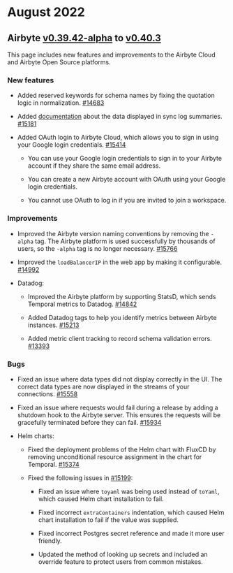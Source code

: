 # August 2022

## Airbyte [v0.39.42-alpha](https://github.com/airbytehq/airbyte/releases/tag/v0.39.42-alpha) to [v0.40.3](https://github.com/airbytehq/airbyte/releases/tag/v0.40.3)

This page includes new features and improvements to the Airbyte Cloud and Airbyte Open Source platforms.

### New features

- Added reserved keywords for schema names by fixing the quotation logic in normalization. [#14683](https://github.com/airbytehq/airbyte/pull/14683)

- Added [documentation](/cloud/managing-airbyte-cloud/review-sync-summary) about the data displayed in sync log summaries. [#15181](https://github.com/airbytehq/airbyte/pull/15181)

- Added OAuth login to Airbyte Cloud, which allows you to sign in using your Google login credentials. [#15414](https://github.com/airbytehq/airbyte/pull/15414)

  - You can use your Google login credentials to sign in to your Airbyte account if they share the same email address.

  - You can create a new Airbyte account with OAuth using your Google login credentials.

  - You cannot use OAuth to log in if you are invited to join a workspace.

### Improvements

- Improved the Airbyte version naming conventions by removing the `-alpha` tag. The Airbyte platform is used successfully by thousands of users, so the `-alpha` tag is no longer necessary. [#15766](https://github.com/airbytehq/airbyte/pull/15766)

- Improved the `loadBalancerIP` in the web app by making it configurable. [#14992](https://github.com/airbytehq/airbyte/pull/14992)

- Datadog:

  - Improved the Airbyte platform by supporting StatsD, which sends Temporal metrics to Datadog. [#14842](https://github.com/airbytehq/airbyte/pull/14842)

  - Added Datadog tags to help you identify metrics between Airbyte instances. [#15213](https://github.com/airbytehq/airbyte/pull/15213)

  - Added metric client tracking to record schema validation errors. [#13393](https://github.com/airbytehq/airbyte/pull/13393)

### Bugs

- Fixed an issue where data types did not display correctly in the UI. The correct data types are now displayed in the streams of your connections. [#15558](https://github.com/airbytehq/airbyte/pull/15558)

- Fixed an issue where requests would fail during a release by adding a shutdown hook to the Airbyte server. This ensures the requests will be gracefully terminated before they can fail. [#15934](https://github.com/airbytehq/airbyte/pull/15934)

- Helm charts:

  - Fixed the deployment problems of the Helm chart with FluxCD by removing unconditional resource assignment in the chart for Temporal. [#15374](https://github.com/airbytehq/airbyte/pull/15374)

  - Fixed the following issues in [#15199](https://github.com/airbytehq/airbyte/pull/15199):

    - Fixed an issue where `toyaml` was being used instead of `toYaml`, which caused Helm chart installation to fail.

    - Fixed incorrect `extraContainers` indentation, which caused Helm chart installation to fail if the value was supplied.

    - Fixed incorrect Postgres secret reference and made it more user friendly.

    - Updated the method of looking up secrets and included an override feature to protect users from common mistakes.
